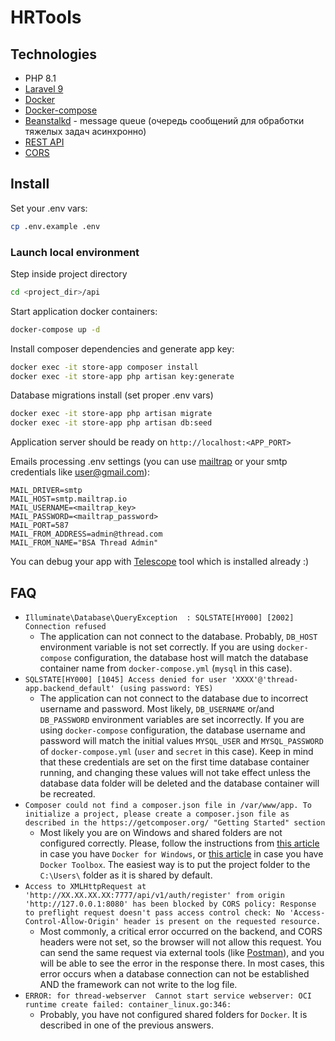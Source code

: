 # HRTools

## Technologies

* PHP 8.1
* [Laravel 9](https://laravel.com)
* [Docker](https://www.docker.com/)
* [Docker-compose](https://docs.docker.com/compose/)
* [Beanstalkd](https://github.com/beanstalkd/beanstalkd) - message queue (очередь сообщений для обработки тяжелых задач асинхронно)
* [REST API](https://ru.wikipedia.org/wiki/REST)
* [CORS](https://developer.mozilla.org/ru/docs/Web/HTTP/CORS)


## Install

Set your .env vars:
```bash
cp .env.example .env
```

### Launch local environment

Step inside project directory
```bash
cd <project_dir>/api
```

Start application docker containers:
``` bash
docker-compose up -d
```

Install composer dependencies and generate app key:
```bash
docker exec -it store-app composer install
docker exec -it store-app php artisan key:generate
```

Database migrations install (set proper .env vars)
```bash
docker exec -it store-app php artisan migrate
docker exec -it store-app php artisan db:seed
```


Application server should be ready on `http://localhost:<APP_PORT>`

Emails processing .env settings (you can use [mailtrap](https://mailtrap.io/) or your smtp credentials like user@gmail.com):
```dotenv
MAIL_DRIVER=smtp
MAIL_HOST=smtp.mailtrap.io
MAIL_USERNAME=<mailtrap_key>
MAIL_PASSWORD=<mailtrap_password>
MAIL_PORT=587
MAIL_FROM_ADDRESS=admin@thread.com
MAIL_FROM_NAME="BSA Thread Admin"
```

You can debug your app with [Telescope](https://laravel.com/docs/9.x/telescope) tool which is installed already :)

## FAQ

* `Illuminate\Database\QueryException  : SQLSTATE[HY000] [2002] Connection refused`
    * The application can not connect to the database. Probably, `DB_HOST` environment variable is not set correctly. If you are using `docker-compose` configuration, the database host will match the database container name from `docker-compose.yml` (`mysql` in this case).
* `SQLSTATE[HY000] [1045] Access denied for user 'XXXX'@'thread-app.backend_default' (using password: YES)`
    * The application can not connect to the database due to incorrect username and password. Most likely, `DB_USERNAME` or/and `DB_PASSWORD` environment variables are set incorrectly. If you are using `docker-compose` configuration, the database username and password will match the initial values `MYSQL_USER` and `MYSQL_PASSWORD` of `docker-compose.yml` (`user` and `secret` in this case). Keep in mind that these credentials are set on the first time database container running, and changing these values will not take effect unless the database data folder will be deleted and the database container will be recreated.
* `Composer could not find a composer.json file in /var/www/app. To initialize a project, please create a composer.json file as described in the https://getcomposer.org/ "Getting Started" section`
    * Most likely you are on Windows and shared folders are not configured correctly. Please, follow the instructions from [this article](https://rominirani.com/docker-on-windows-mounting-host-directories-d96f3f056a2c) in case you have `Docker for Windows`, or [this article](https://github.com/docker/toolbox/issues/796#issuecomment-582267767) in case you have `Docker Toolbox`. The easiest way is to put the project folder to the `C:\Users\` folder as it is shared by default.
* `Access to XMLHttpRequest at 'http://XX.XX.XX.XX:7777/api/v1/auth/register' from origin 'http://127.0.0.1:8080' has been blocked by CORS policy: Response to preflight request doesn't pass access control check: No 'Access-Control-Allow-Origin' header is present on the requested resource.`
    * Most commonly, a critical error occurred on the backend, and CORS headers were not set, so the browser will not allow this request. You can send the same request via external tools (like [Postman](https://www.postman.com/)), and you will be able to see the error in the response there. In most cases, this error occurs when a database connection can not be established AND the framework can not write to the log file.
* `ERROR: for thread-webserver  Cannot start service webserver: OCI runtime create failed: container_linux.go:346:`
    * Probably, you have not configured shared folders for `Docker`. It is described in one of the previous answers.
